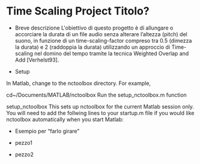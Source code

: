 # Time Scaling Project Titolo?

 - Breve descrizione
L'obiettivo di questo progetto è di allungare o accorciare la durata di un file audio senza alterare l’altezza (pitch) del suono, in funzione di un time-scaling-factor compreso tra 0.5 (dimezza la durata) e 2 (raddoppia la durata) utilizzando un approccio di Time-scaling nel domino del tempo tramite la tecnica Weighted Overlap and Add [Verhelst93].

 - Setup

In Matlab, change to the nctoolbox directory. For example,

cd~/Documents/MATLAB/nctoolbox
Run the setup_nctoolbox.m function

setup_nctoolbox
This sets up nctoolbox for the current Matlab session only. You will need to add the follwing lines to your startup.m file if you would like nctoolbox automatically when you start Matlab:

 - Esempio per “farlo girare”

-    pezzo1
-    pezzo2
